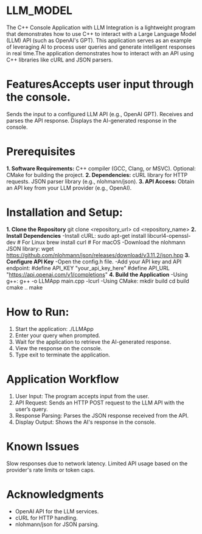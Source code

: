 # LLM_MODEL
The C++ Console Application with LLM Integration is a lightweight program that demonstrates how to use C++ to interact with a Large Language Model (LLM) API (such as OpenAI's GPT). This application serves as an example of leveraging AI to process user queries and generate intelligent responses in real time.The application demonstrates how to interact with an API using C++ libraries like cURL and JSON parsers.
# FeaturesAccepts user input through the console.
Sends the input to a configured LLM API (e.g., OpenAI GPT).
Receives and parses the API response.
Displays the AI-generated response in the console.
# Prerequisites
**1. Software Requirements:**
C++ compiler (GCC, Clang, or MSVC).
Optional: CMake for building the project.
**2. Dependencies:**
cURL library for HTTP requests.
JSON parser library (e.g., nlohmann/json).
**3. API Access:**
Obtain an API key from your LLM provider (e.g., OpenAI).
# Installation and Setup:  
**1. Clone the Repository**
git clone <repository_url>
cd <repository_name>
**2. Install Dependencies**
-Install cURL:
sudo apt-get install libcurl4-openssl-dev  # For Linux
brew install curl                         # For macOS
-Download the nlohmann JSON library:
wget https://github.com/nlohmann/json/releases/download/v3.11.2/json.hpp
**3. Configure API Key**
-Open the config.h file.
-Add your API key and API endpoint:
#define API_KEY "your_api_key_here"
#define API_URL "https://api.openai.com/v1/completions"
**4. Build the Application**
-Using g++:
g++ -o LLMApp main.cpp -lcurl
-Using CMake:
mkdir build
cd build
cmake ..
make
# How to Run:
1. Start the application:
./LLMApp
2. Enter your query when prompted.
3. Wait for the application to retrieve the AI-generated response.
4. View the response on the console.
5. Type exit to terminate the application.
# Application Workflow
1. User Input: The program accepts input from the user.
2. API Request: Sends an HTTP POST request to the LLM API with the user’s query.
3. Response Parsing: Parses the JSON response received from the API.
4. Display Output: Shows the AI's response in the console.
# Known Issues
Slow responses due to network latency.
Limited API usage based on the provider's rate limits or token caps.
# Acknowledgments
* OpenAI API for the LLM services.
* cURL for HTTP handling.
* nlohmann/json for JSON parsing.



